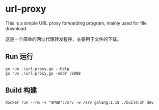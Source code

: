 # url-proxy

This is a simple URL proxy forwarding program, mainly used for file download.

这是一个简单的网址代理转发程序，主要用于文件的下载。

## Run 运行
```
go run .\url-proxy.go --help
go run .\url-proxy.go -addr :8888
```

## Build 构建
```
docker run --rm -v "$PWD":/srv -w /srv golang:1.18 ./build.sh dev
```
